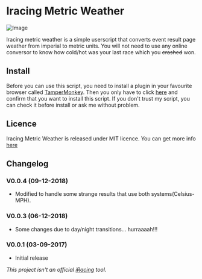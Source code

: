 # Iracing Metric Weather

![Image](https://cdn.discordapp.com/attachments/496015842601861120/520057535483346954/IMW.png)

Iracing metric weather is a simple userscript that converts event result page weather from imperial to metric units. You will not need to use any online conversor to know how cold/hot was your last race which you ~~crashed~~ won.

## Install

Before you can use this script, you need to install a plugin in your favourite browser called [TamperMonkey](https://tampermonkey.net/?ext=dhdg&browser=chrome).
Then you only have to click [here](https://raw.githubusercontent.com/Che931/iracing-metric-weather/master/iracing-metric-weather.user.js) and confirm that you want to install this script. 
If you don't trust my script, you can check it before install or ask me without problem.

## Licence

Iracing Metric Weather is released under MIT licence. You can get more info [here](https://github.com/Che931/iracing-metric-weather/blob/master/LICENSE)

## Changelog

### V0.0.4 (09-12-2018)
* Modified to handle some strange results that use both systems(Celsius-MPH).

### V0.0.3 (06-12-2018)
* Some changes due to day/night transitions... hurraaaah!!!

### V0.0.1 (03-09-2017)
* Initial release

_This project isn't an official [iRacing](https://www.iracing.com/) tool._


